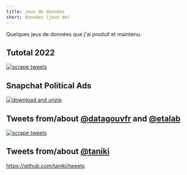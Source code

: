 ```yaml
---
title: jeux de données
short: données (jeux de)
---
```


Quelques jeux de données que j'ai produit et maintenu.

## Tutotal 2022

[![scrape tweets](https://github.com/taniki/tutotal2022/actions/workflows/scrape.yml/badge.svg)](https://github.com/taniki/tutotal2022/actions/workflows/scrape.yml)

## Snapchat Political Ads

[![download and unzip](https://github.com/taniki/snapchat-politicalads/actions/workflows/download-unzip.yml/badge.svg)](https://github.com/taniki/snapchat-politicalads/actions/workflows/download-unzip.yml)

## Tweets from/about [@datagouvfr](https://twitter.com/datagouvfr) and [@etalab](https://twitter.com/etalab)

[![scrape tweets](https://github.com/taniki/datagouvfr-tweets/actions/workflows/minet-tweets.yaml/badge.svg)](https://github.com/taniki/datagouvfr-tweets/actions/workflows/minet-tweets.yaml)

## Tweets from/about [@taniki](https://twitter.com/taniki)

https://github.com/taniki/tweets
